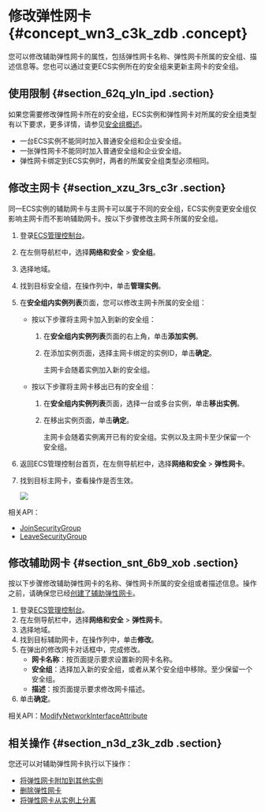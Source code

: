 # 修改弹性网卡 {#concept_wn3_c3k_zdb .concept}

您可以修改辅助弹性网卡的属性，包括弹性网卡名称、弹性网卡所属的安全组、描述信息等。您也可以通过变更ECS实例所在的安全组来更新主网卡的安全组。

## 使用限制 {#section_62q_yln_ipd .section}

如果您需要修改弹性网卡所在的安全组，ECS实例和弹性网卡对所属的安全组类型有以下要求，更多详情，请参见[安全组概述](../../../../cn.zh-CN/安全/安全组/安全组概述.md#)。

-   一台ECS实例不能同时加入普通安全组和企业安全组。
-   一张弹性网卡不能同时加入普通安全组和企业安全组。
-   弹性网卡绑定到ECS实例时，两者的所属安全组类型必须相同。

## 修改主网卡 {#section_xzu_3rs_c3r .section}

同一ECS实例的辅助网卡与主网卡可以属于不同的安全组，ECS实例变更安全组仅影响主网卡而不影响辅助网卡。按以下步骤修改主网卡所属的安全组。

1.  登录[ECS管理控制台](https://ecs.console.aliyun.com/?spm=a2c4g.11186623.2.9.FNEORG#/home)。
2.  在左侧导航栏中，选择**网络和安全** \> **安全组**。
3.  选择地域。
4.  找到目标安全组，在操作列中，单击**管理实例**。
5.  在**安全组内实例列表**页面，您可以修改主网卡所属的安全组：
    -   按以下步骤将主网卡加入到新的安全组：
        1.  在**安全组内实例列表**页面的右上角，单击**添加实例**。
        2.  在添加实例页面，选择主网卡绑定的实例ID，单击**确定**。

            主网卡会随着实例加入新的安全组。

    -   按以下步骤将主网卡移出已有的安全组：
        1.  在**安全组内实例列表**页面，选择一台或多台实例，单击**移出实例**。
        2.  在移出实例页面，单击**确定**。

            主网卡会随着实例离开已有的安全组。实例以及主网卡至少保留一个安全组。

6.  返回ECS管理控制台首页，在左侧导航栏中，选择**网络和安全** \> **弹性网卡**。
7.  找到目标主网卡，查看操作是否生效。

    ![](http://static-aliyun-doc.oss-cn-hangzhou.aliyuncs.com/assets/img/9737/155980502645058_zh-CN.jpg)


相关API：

-   [JoinSecurityGroup](../../../../cn.zh-CN/API参考/安全组/JoinSecurityGroup.md#)
-   [LeaveSecurityGroup](../../../../cn.zh-CN/API参考/安全组/LeaveSecurityGroup.md#)

## 修改辅助网卡 {#section_snt_6b9_xob .section}

按以下步骤修改辅助弹性网卡的名称、弹性网卡所属的安全组或者描述信息。操作之前，请确保您已经[创建了辅助弹性网卡](cn.zh-CN/网络/弹性网卡/创建弹性网卡.md)。

1.  登录[ECS管理控制台](https://ecs.console.aliyun.com/?spm=a2c4g.11186623.2.9.FNEORG#/home)。
2.  在左侧导航栏中，选择**网络和安全** \> **弹性网卡**。
3.  选择地域。
4.  找到目标辅助网卡，在操作列中，单击**修改**。
5.  在弹出的修改网卡对话框中，完成修改。
    -   **网卡名称**：按页面提示要求设置新的网卡名称。
    -   **安全组**：选择加入新的安全组，或者从某个安全组中移除。至少保留一个安全组。
    -   **描述**：按页面提示要求修改网卡描述。
6.  单击**确定**。

相关API：[ModifyNetworkInterfaceAttribute](../../../../cn.zh-CN/API参考/弹性网卡/ModifyNetworkInterfaceAttribute.md#)

## 相关操作 {#section_n3d_z3k_zdb .section}

您还可以对辅助弹性网卡执行以下操作：

-   [将弹性网卡附加到其他实例](cn.zh-CN//将弹性网卡附加到实例.md)
-   [删除弹性网卡](cn.zh-CN/网络/弹性网卡/删除弹性网卡.md)
-   [将弹性网卡从实例上分离](cn.zh-CN/网络/弹性网卡/分离弹性网卡.md#)

